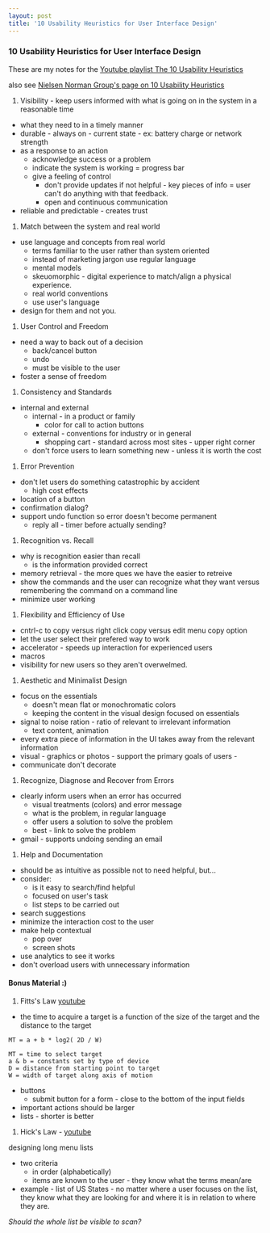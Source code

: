 ```yaml
---
layout: post
title: '10 Usability Heuristics for User Interface Design'
---
```


### 10 Usability Heuristics for User Interface Design


These are my notes for the [Youtube playlist The 10 Usability Heuristics](https://www.youtube.com/playlist?list=PLJOFJ3Ok_idtb2YeifXlG1-TYoMBLoG6I)

also see [Nielsen Norman Group's page on 10 Usability Heuristics](https://www.nngroup.com/articles/ten-usability-heuristics/)


1. Visibility - keep users informed with what is going on in the system in a reasonable time
* what they need to in a timely manner
* durable - always on - current state - ex: battery charge or network strength
* as a response to an action 
  * acknowledge success or a problem
  * indicate the system is working = progress bar
  * give a feeling of control
    * don't provide updates if not helpful - key pieces of info = user can't do anything with that feedback.
    * open and continuous communication
* reliable and predictable - creates trust

1. Match between the system and real world

* use language and concepts from real world
  * terms familiar to the user rather than system oriented 
  * instead of marketing jargon use regular language
  * mental models 
  * skeuomorphic - digital experience to match/align a physical experience.
  * real world conventions 
  * use user's language
* design for them and not you.

1. User Control and Freedom

* need a way to back out of a decision
  * back/cancel button
  * undo
  * must be visible to the user
* foster a sense of freedom 

1. Consistency and Standards

* internal and external
  * internal - in a product or family 
    * color for call to action buttons 
  * external - conventions for industry or in general
    * shopping cart - standard across most sites - upper right corner
  * don't force users to learn something new - unless it is worth the cost

1. Error Prevention

* don't let users do something catastrophic by accident
  * high cost effects
* location of a button
* confirmation dialog?
* support undo function so error doesn't become permanent
  * reply all - timer before actually sending?

1. Recognition vs. Recall

* why is recognition easier than recall
  * is the information provided correct
* memory retrieval - the more ques we have the easier to retreive
* show the commands and the user can recognize what they want versus remembering the command on a command line
* minimize user working

1. Flexibility and Efficiency of Use

* cntrl-c to copy versus right click copy versus edit menu copy option
* let the user select their prefered way to work
* accelerator - speeds up interaction for experienced users
* macros
* visibility for new users so they aren't overwelmed.

1. Aesthetic and Minimalist Design

* focus on the essentials
  * doesn't mean flat or monochromatic colors
  * keeping the content in the visual design focused on essentials
* signal to noise ration - ratio of relevant to irrelevant information
  * text content, animation
* every extra piece of information in the UI takes away from the relevant information
* visual - graphics or photos - support the primary goals of users - 
* communicate don't decorate

1. Recognize, Diagnose and Recover from Errors

* clearly inform users when an error has occurred
  * visual treatments (colors) and error message
  * what is the problem, in regular language
  * offer users a solution to solve the problem
  * best - link to solve the problem 
* gmail - supports undoing sending an email

1. Help and Documentation

* should be as intuitive as possible not to need helpful, but...
* consider:
  * is it easy to search/find helpful
  * focused on user's task
  * list steps to be carried out
* search suggestions
* minimize the interaction cost to the user
* make help contextual
  * pop over
  * screen shots
* use analytics to see it works
* don't overload users with unnecessary information

#### Bonus Material :)

1. Fitts's Law  [youtube](https://www.youtube.com/watch?v=M-9FbUJk6tI)

* the time to acquire a target is a function of the size of the target and the distance to the target

```
MT = a + b * log2( 2D / W)

MT = time to select target 
a & b = constants set by type of device
D = distance from starting point to target
W = width of target along axis of motion
```

* buttons 
  * submit button for a form - close to the bottom of the input fields
* important actions should be larger
* lists - shorter is better


1. Hick's Law - [youtube](https://www.youtube.com/watch?v=pbbTOzArcWQ)

designing long menu lists

* two criteria
  * in order (alphabetically)
  * items are known to the user - they know what the terms mean/are
* example - list of US States - no matter where a user focuses on the list, they know what they are looking for and where it is in relation to where they are.

*Should the whole list  be visible to scan?*

